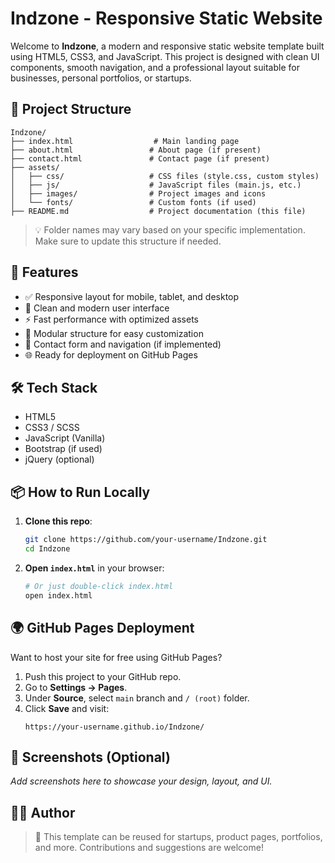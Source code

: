 # Indzone - Responsive Static Website

Welcome to **Indzone**, a modern and responsive static website template built using HTML5, CSS3, and JavaScript. This project is designed with clean UI components, smooth navigation, and a professional layout suitable for businesses, personal portfolios, or startups.

## 📁 Project Structure

```
Indzone/
├── index.html                  # Main landing page
├── about.html                 # About page (if present)
├── contact.html               # Contact page (if present)
├── assets/
│   ├── css/                   # CSS files (style.css, custom styles)
│   ├── js/                    # JavaScript files (main.js, etc.)
│   ├── images/                # Project images and icons
│   └── fonts/                 # Custom fonts (if used)
├── README.md                  # Project documentation (this file)
```

> 💡 Folder names may vary based on your specific implementation. Make sure to update this structure if needed.

## 🚀 Features

- ✅ Responsive layout for mobile, tablet, and desktop
- 🎨 Clean and modern user interface
- ⚡ Fast performance with optimized assets
- 🧩 Modular structure for easy customization
- 📧 Contact form and navigation (if implemented)
- 🌐 Ready for deployment on GitHub Pages

## 🛠️ Tech Stack

- HTML5
- CSS3 / SCSS
- JavaScript (Vanilla)
- Bootstrap (if used)
- jQuery (optional)

## 📦 How to Run Locally

1. **Clone this repo**:
   ```bash
   git clone https://github.com/your-username/Indzone.git
   cd Indzone
   ```

2. **Open `index.html`** in your browser:
   ```bash
   # Or just double-click index.html
   open index.html
   ```

## 🌍 GitHub Pages Deployment

Want to host your site for free using GitHub Pages?

1. Push this project to your GitHub repo.
2. Go to **Settings → Pages**.
3. Under **Source**, select `main` branch and `/ (root)` folder.
4. Click **Save** and visit:  
   ```
   https://your-username.github.io/Indzone/
   ```

## 📸 Screenshots (Optional)

_Add screenshots here to showcase your design, layout, and UI._

## 🙋‍♂️ Author



> 📝 This template can be reused for startups, product pages, portfolios, and more. Contributions and suggestions are welcome!
